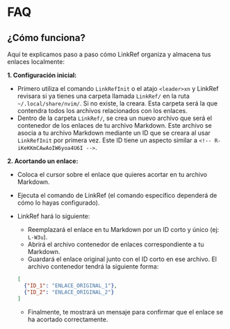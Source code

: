 # FAQ

## ¿Cómo funciona?

Aquí te explicamos paso a paso cómo LinkRef organiza y almacena tus enlaces localmente:

**1. Configuración inicial:**

* Primero utiliza el comando `LinkRefInit` o el atajo `<leader>xn` y LinkRef revisara si ya tienes una carpeta llamada `LinkRef/` en la ruta `~/.local/share/nvim/`. Si no existe, la creara. Esta carpeta será la que contendra todos los archivos relacionados con los enlaces.
* Dentro de la carpeta `LinkRef/`, se crea un nuevo archivo que será el contenedor de los enlaces de tu archivo Markdown. Este archivo se asocia a tu archivo Markdown mediante un ID que se creara al usar `LinkRefInit` por primera vez. Este ID tiene un aspecto similar a `<!-- R-iKeKKmCAwAoIW6yoa4U6I -->`.

**2. Acortando un enlace:**

* Coloca el cursor sobre el enlace que quieres acortar en tu archivo Markdown.
* Ejecuta el comando de LinkRef (el comando específico dependerá de cómo lo hayas configurado).
* LinkRef hará lo siguiente:
    * Reemplazará el enlace en tu Markdown por un ID corto y único (ej: `L-W3u`).
    * Abrirá el archivo contenedor de enlaces correspondiente a tu Markdown.
    * Guardará el enlace original junto con el ID corto en ese archivo. El archivo contenedor tendrá la siguiente forma:

    ```json
    [
      {"ID_1": "ENLACE_ORIGINAL_1"},
      {"ID_2": "ENLACE_ORIGINAL_2"}
    ]
    ```
    * Finalmente, te mostrará un mensaje para confirmar que el enlace se ha acortado correctamente.

